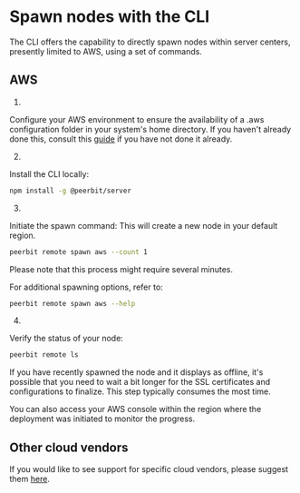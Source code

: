 # Spawn nodes with the CLI

The CLI offers the capability to directly spawn nodes within server centers, presently limited to AWS, using a set of commands.

## AWS

1. 


Configure your AWS environment to ensure the availability of a .aws configuration folder in your system's home directory. If you haven't already done this, consult this [guide](https://wellarchitectedlabs.com/common/documentation/aws_credentials/) if you have not done it already. 

2. 


Install the CLI locally:
```sh
npm install -g @peerbit/server
```

3. 


Initiate the spawn command:
This will create a new node in your default region.
```sh
peerbit remote spawn aws --count 1
```
Please note that this process might require several minutes.


For additional spawning options, refer to:
```sh
peerbit remote spawn aws --help
```

4. 


Verify the status of your node:
```sh
peerbit remote ls
```

If you have recently spawned the node and it displays as offline, it's possible that you need to wait a bit longer for the SSL certificates and configurations to finalize. This step typically consumes the most time.

You can also access your AWS console within the region where the deployment was initiated to monitor the progress.


## Other cloud vendors
If you would like to see support for specific cloud vendors, please suggest them [here](https://github.com/dao-xyz/peerbit/issues).